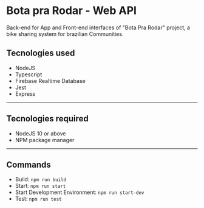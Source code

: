 # Bota pra Rodar - Web API

Back-end for App and Front-end interfaces of "Bota Pra Rodar" project, a bike sharing system for brazilian Communities.

## Tecnologies used

- NodeJS
- Typescript
- Firebase Realtime Database
- Jest
- Express

---

## Tecnologies required

- NodeJS 10 or above
- NPM package manager

---

## Commands

- Build: `npm run build`
- Start: `npm run start`
- Start Development Environment: `npm run start-dev`
- Test: `npm run test`
